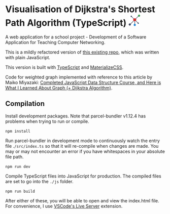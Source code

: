 # Visualisation of Dijkstra's Shortest Path Algorithm (TypeScript)  <img src="./img/logo.svg" height="36">

A web application for a school project - Development of a Software Application for Teaching Computer Networking.

<!-- [Try it out here](https://tanxh33.github.io/visualise-dijkstra/). -->

This is a mildly refactored version of [this existing repo](https://github.com/tanxh33/visualise-dijkstra), which was written with plain JavaScript.

This version is built with [TypeScript](https://www.typescriptlang.org/) and [MaterializeCSS](https://materializecss.com/).

Code for weighted graph implemented with reference to this article by Maiko Miyazaki: [Completed JavaScript Data Structure Course, and Here is What I Learned About Graph (+ Dijkstra Algorithm)](https://dev.to/maikomiyazaki/completed-javascript-data-structure-course-and-here-is-what-i-learned-about-graph-dijkstra-algorithm-57n8).

## Compilation
Install development packages. Note that parcel-bundler v1.12.4 has problems when trying to run or compile.
```
npm install
```

Run parcel-bundler in development mode to continuously watch the entry file .`/src/index.ts` so that it will re-compile when changes are made. You may or may not encounter an error if you have whitespaces in your absolute file path.
```
npm run dev
```

Compile TypeScript files into JavaScript for production. The compiled files are set to go into the `./js` folder.
```
npm run build
```

After either of these, you will be able to open and view the index.html file. For convenience, I use [VSCode's Live Server](https://marketplace.visualstudio.com/items?itemName=ritwickdey.LiveServer) extension.

<!-- Tested on Firefox version 86.0 and Chrome version 88.0.4324.190. -->